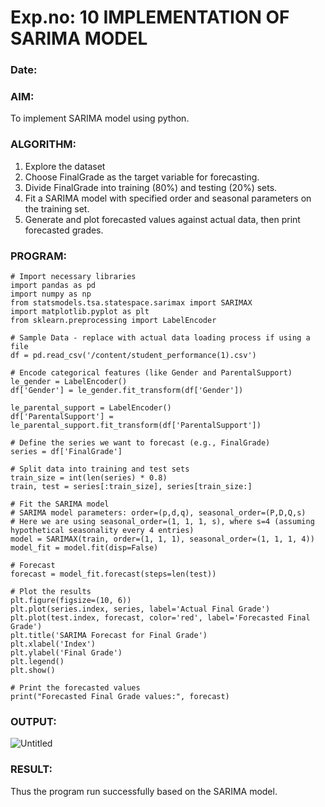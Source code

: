 # Exp.no: 10   IMPLEMENTATION OF SARIMA MODEL
### Date: 

### AIM:
To implement SARIMA model using python.
### ALGORITHM:
1. Explore the dataset
2. Choose FinalGrade as the target variable for forecasting.
3. Divide FinalGrade into training (80%) and testing (20%) sets.
4. Fit a SARIMA model with specified order and seasonal parameters on the training set.
5. Generate and plot forecasted values against actual data, then print forecasted grades.
### PROGRAM:
```
# Import necessary libraries
import pandas as pd
import numpy as np
from statsmodels.tsa.statespace.sarimax import SARIMAX
import matplotlib.pyplot as plt
from sklearn.preprocessing import LabelEncoder

# Sample Data - replace with actual data loading process if using a file
df = pd.read_csv('/content/student_performance(1).csv')

# Encode categorical features (like Gender and ParentalSupport)
le_gender = LabelEncoder()
df['Gender'] = le_gender.fit_transform(df['Gender'])

le_parental_support = LabelEncoder()
df['ParentalSupport'] = le_parental_support.fit_transform(df['ParentalSupport'])

# Define the series we want to forecast (e.g., FinalGrade)
series = df['FinalGrade']

# Split data into training and test sets
train_size = int(len(series) * 0.8)
train, test = series[:train_size], series[train_size:]

# Fit the SARIMA model
# SARIMA model parameters: order=(p,d,q), seasonal_order=(P,D,Q,s)
# Here we are using seasonal_order=(1, 1, 1, s), where s=4 (assuming hypothetical seasonality every 4 entries)
model = SARIMAX(train, order=(1, 1, 1), seasonal_order=(1, 1, 1, 4))
model_fit = model.fit(disp=False)

# Forecast
forecast = model_fit.forecast(steps=len(test))

# Plot the results
plt.figure(figsize=(10, 6))
plt.plot(series.index, series, label='Actual Final Grade')
plt.plot(test.index, forecast, color='red', label='Forecasted Final Grade')
plt.title('SARIMA Forecast for Final Grade')
plt.xlabel('Index')
plt.ylabel('Final Grade')
plt.legend()
plt.show()

# Print the forecasted values
print("Forecasted Final Grade values:", forecast)
```

### OUTPUT:
![Untitled](https://github.com/user-attachments/assets/eaac590f-4bd3-485c-85d1-a31005729504)


### RESULT:
Thus the program run successfully based on the SARIMA model.
